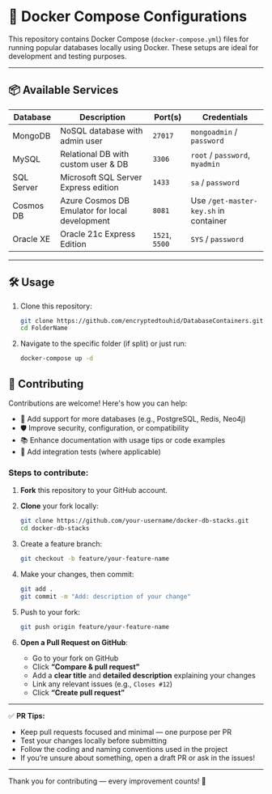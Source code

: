 # 🐳 Docker Compose Configurations

This repository contains Docker Compose (`docker-compose.yml`) files for running popular databases locally using Docker. These setups are ideal for development and testing purposes.

---

## 📦 Available Services

| Database      | Description                                         | Port(s)     | Credentials                          |
|---------------|-----------------------------------------------------|-------------|---------------------------------------|
| MongoDB       | NoSQL database with admin user                     | `27017`     | `mongoadmin` / `password`             |
| MySQL         | Relational DB with custom user & DB                | `3306`      | `root` / `password`, `myadmin`     |
| SQL Server    | Microsoft SQL Server Express edition               | `1433`      | `sa` / `password`                     |
| Cosmos DB     | Azure Cosmos DB Emulator for local development     | `8081`      | Use `/get-master-key.sh` in container |
| Oracle XE     | Oracle 21c Express Edition                         | `1521`, `5500` | `SYS` / `password`                   |

---

## 🛠️ Usage

1. Clone this repository:
   ```bash
   git clone https://github.com/encryptedtouhid/DatabaseContainers.git
   cd FolderName

2. Navigate to the specific folder (if split) or just run:
   ```bash
   docker-compose up -d

## 🤝 Contributing

Contributions are welcome! Here's how you can help:

- 📄 Add support for more databases (e.g., PostgreSQL, Redis, Neo4j)
- 🛡️ Improve security, configuration, or compatibility
- 📚 Enhance documentation with usage tips or code examples
- 🧪 Add integration tests (where applicable)


### Steps to contribute:

1. **Fork** this repository to your GitHub account.
2. **Clone** your fork locally:
   ```bash
   git clone https://github.com/your-username/docker-db-stacks.git
   cd docker-db-stacks
3. Create a feature branch:
   ```bash
   git checkout -b feature/your-feature-name
4. Make your changes, then commit:
   ```bash
   git add .
   git commit -m "Add: description of your change"
5. Push to your fork:
   ```bash
   git push origin feature/your-feature-name

6. **Open a Pull Request on GitHub**:

   - Go to your fork on GitHub
   - Click **“Compare & pull request”**
   - Add a **clear title** and **detailed description** explaining your changes
   - Link any relevant issues (e.g., `Closes #12`)
   - Click **“Create pull request”**

---

✅ **PR Tips:**

- Keep pull requests focused and minimal — one purpose per PR
- Test your changes locally before submitting
- Follow the coding and naming conventions used in the project
- If you’re unsure about something, open a draft PR or ask in the issues!

---

Thank you for contributing — every improvement counts! 🎉



   
